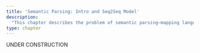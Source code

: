 ```yaml
---
title: 'Semantic Parsing: Intro and Seq2Seq Model'
description:
  "This chapter describes the problem of semantic parsing—mapping language to executable programs—and how to build a simple seq2seq semantic parser with AllenNLP."
type: chapter
---
```


<textblock>UNDER CONSTRUCTION</textblock>

<exercise id="1" title="Semantic Parsing">


</exercise>

<exercise id="2" title="Defining a domain-specific (target) language">


</exercise>

<exercise id="3" title="Transition functions">


</exercise>

<exercise id="4" title="State tracking">


</exercise>

<exercise id="5" title="Training">


</exercise>

<exercise id="6" title="Putting it together">


</exercise>
